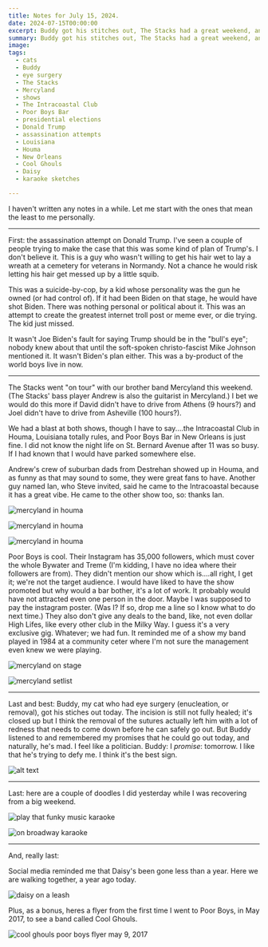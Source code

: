 ```yaml
---
title: Notes for July 15, 2024.
date: 2024-07-15T00:00:00
excerpt: Buddy got his stitches out, The Stacks had a great weekend, and somebody tried to kill the former President.
summary: Buddy got his stitches out, The Stacks had a great weekend, and somebody tried to kill the former President.
image: 
tags:
  - cats
  - Buddy
  - eye surgery
  - The Stacks
  - Mercyland
  - shows
  - The Intracoastal Club
  - Poor Boys Bar
  - presidential elections
  - Donald Trump
  - assassination attempts
  - Louisiana
  - Houma
  - New Orleans
  - Cool Ghouls
  - Daisy
  - karaoke sketches

---
```


I haven't written any notes in a while. Let me start with the ones that mean the least to me personally.

-----

First: the assassination attempt on Donald Trump. I've seen a couple of people trying to make the case that this was some kind of plan of Trump's. I don't believe it. This is a guy who wasn't willing to get his hair wet to lay a wreath at a cemetery for veterans in Normandy. Not a chance he would risk letting his hair get messed up by a little squib.

This was a suicide-by-cop, by a kid whose personality was the gun he owned (or had control of). If it had been Biden on that stage, he would have shot Biden. There was nothing personal or political about it. This was an attempt to create the greatest internet troll post or meme ever, or die trying. The kid just missed.

It wasn't Joe Biden's fault for saying Trump should be in the "bull's eye"; nobody knew about that until the soft-spoken christo-fascist Mike Johnson mentioned it. It wasn't Biden's plan either. This was a by-product of the world boys live in now.

-----

The Stacks went "on tour" with our brother band Mercyland this weekend. (The Stacks' bass player Andrew is also the guitarist in Mercyland.) I bet we would do this more if David didn't have to drive from Athens (9 hours?) and Joel didn't have to drive from Asheville (100 hours?).

We had a blast at both shows, though I have to say....the Intracoastal Club in Houma, Louisiana totally rules, and Poor Boys Bar in New Orleans is just fine. I did not know the night life on St. Bernard Avenue after 11 was so busy. If I had known that I would have parked somewhere else.

Andrew's crew of suburban dads from Destrehan showed up in Houma, and as funny as that may sound to some, they were great fans to have. Another guy named Ian, who Steve invited, said he came to the Intracoastal because it has a great vibe. He came to the other show too, so: thanks Ian.

![mercyland in houma](static/img/timeline/mercyland-houma-1-jul-12-2024.jpg)

![mercyland in houma](static/img/timeline/mercyland-houma-3-jul-12-2024.jpg)

![mercyland in houma](static/img/timeline/mercyland-cctv-houma-jul-12-2024.jpg)

Poor Boys is cool. Their Instagram has 35,000 followers, which must cover the whole Bywater and Treme (I'm kidding, I have no idea where their followers are from). They didn't mention our show which is....all right, I get it; we're not the target audience. I would have liked to have the show promoted but why would a bar bother, it's a lot of work. It probably would have not attracted even one person in the door. Maybe I was supposed to pay the instagram poster. (Was I? If so, drop me a line so I know what to do next time.) They also don't give any deals to the band, like, not even dollar High Lifes, like every other club in the Milky Way. I guess it's a very exclusive gig.  Whatever; we had fun. It reminded me of a show my band played in 1984 at a community ceter where I'm not sure the management even knew we were playing.

![mercyland on stage](static/img/timeline/mercyland-poor-boys-jul-13-2024.jpg)

![mercyland setlist](static/img/timeline/mercyland-setlist-jul-13-2024.jpeg)

-----

Last and best: Buddy, my cat who had eye surgery (enucleation, or removal), got his stiches out today. The incision is still not fully healed; it's closed up but I think the removal of the sutures actually left him with a lot of redness that needs to come down before he can safely go out. But Buddy listened to and remembered my promises that he could go out today, and naturally, he's mad. I feel like a politician. Buddy: I _promise_: tomorrow. I like that he's trying to defy me. I think it's the best sign.

![alt text](/static/img/buddy/buddy-stitches-out-1-jul-15-2024.jpeg)

-----

Last: here are a couple of doodles I did yesterday while I was recovering from a big weekend.

![play that funky music karaoke](/static/img/sketchbook/funky-music-jul-14-2024.jpeg)

![on broadway karaoke](/static/img/sketchbook/on-broadway-jul-14-2024.jpeg)

-----

And, really last:

Social media reminded me that Daisy's been gone less than a year. Here we are walking together, a year ago today.

![daisy on a leash](/static/img/timeline/daisy-jul-13-2023.jpeg)

Plus, as a bonus, heres a flyer from the first time I went to Poor Boys, in May 2017, to see a band called Cool Ghouls.

![cool ghouls poor boys flyer may 9, 2017](static/img/timeline/cool-ghouls-poorboys-may-9-2017.jpg)


